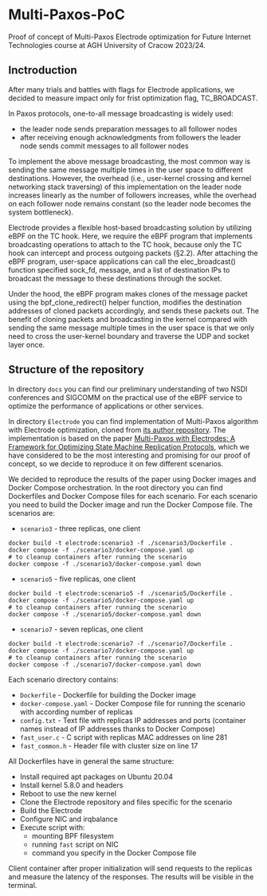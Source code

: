 # Multi-Paxos-PoC
Proof of concept of Multi-Paxos Electrode optimization for Future Internet Technologies course at AGH University of Cracow 2023/24.

## Inctroduction

After many trials and battles with flags for Electrode applications, we decided to measure impact only for frist optimization flag, TC_BROADCAST.

In Paxos protocols, one-to-all message broadcasting is widely used:
* the leader node sends preparation messages to all follower nodes 
* after receiving enough acknowledgments from followers the leader node sends commit messages to all follower nodes

To implement the above message broadcasting, the most common way is sending the same message multiple times in the user space to different destinations. However, the overhead (i.e., user-kernel crossing and kernel networking stack traversing) of this implementation on the leader node increases linearly as the number of followers increases, while the overhead on each follower node remains constant (so the leader node becomes the system bottleneck).

Electrode provides a flexible host-based broadcasting solution by utilizing eBPF on the TC hook. Here, we require the eBPF program that implements broadcasting operations to attach to the TC hook, because only the TC hook can intercept and process outgoing packets (§2.2). After attaching the eBPF program, user-space applications can call the elec_broadcast() function specified sock_fd, message, and a list of destination IPs to broadcast the message to these destinations through the socket.

Under the hood, the eBPF program makes clones of the message packet using the bpf_clone_redirect() helper function, modifies the destination addresses of cloned packets accordingly, and sends these packets out. The benefit of cloning packets and broadcasting in the kernel compared with sending the same message multiple times in the user space is that we only need to cross the user-kernel boundary and traverse the UDP and socket layer once.

## Structure of the repository

In directory `docs` you can find our preliminary understanding of two NSDI conferences and SIGCOMM on the practical use of the eBPF service to optimize the performance of applications or other services.

In directory `Electrode` you can find implementation of Multi-Paxos algorithm with Electrode optimization, cloned from [its author repository](https://github.com/Electrode-NSDI23/Electrode). The implementation is based on the paper [Multi-Paxos with Electrodes: A Framework for Optimizing State Machine Replication Protocols](https://arxiv.org/abs/2202.13194), which we have considered to be the most interesting and promising for our proof of concept, so we decide to reproduce it on few different scenarios.

We decided to reproduce the results of the paper using Docker images and Docker Compose orchestration. In the root directory you can find Dockerfiles and Docker Compose files for each scenario. For each scenario you need to build the Docker image and run the Docker Compose file. The scenarios are:
* `scenario3` - three replicas, one client
```
docker build -t electrode:scenario3 -f ./scenario3/Dockerfile . 
docker compose -f ./scenario3/docker-compose.yaml up
# to cleanup containers after running the scenario
docker compose -f ./scenario3/docker-compose.yaml down
```
* `scenario5` - five replicas, one client
```
docker build -t electrode:scenario5 -f ./scenario5/Dockerfile . 
docker compose -f ./scenario5/docker-compose.yaml up
# to cleanup containers after running the scenario
docker compose -f ./scenario5/docker-compose.yaml down
```
* `scenario7` - seven replicas, one client
```
docker build -t electrode:scenario7 -f ./scenario7/Dockerfile . 
docker compose -f ./scenario7/docker-compose.yaml up
# to cleanup containers after running the scenario
docker compose -f ./scenario7/docker-compose.yaml down
```

Each scenario directory contains:
* `Dockerfile` - Dockerfile for building the Docker image
* `docker-compose.yaml` - Docker Compose file for running the scenario with according number of replicas
* `config.txt` - Text file with replicas IP addresses and ports (container names instead of IP addresses thanks to Docker Compose)
* `fast_user.c` - C script with replicas MAC addresses on line 281
* `fast_common.h` - Header file with cluster size on line 17

All Dockerfiles have in general the same structure:
* Install required apt packages on Ubuntu 20.04
* Install kernel 5.8.0 and headers
* Reboot to use the new kernel
* Clone the Electrode repository and files specific for the scenario
* Build the Electrode
* Configure NIC and irqbalance
* Execute script with:
    * mounting BPF filesystem 
    * running `fast` script on NIC 
    * command you specify in the Docker Compose file

Client container after proper initialization will send requests to the replicas and measure the latency of the responses. The results will be visible in the terminal.